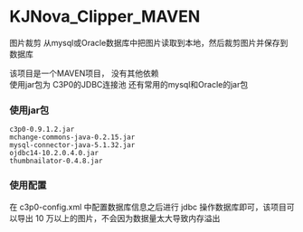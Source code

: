 # KJNova_Clipper_MAVEN
图片裁剪 从mysql或Oracle数据库中把图片读取到本地，然后裁剪图片并保存到数据库

该项目是一个MAVEN项目，  没有其他依赖  
使用jar包为 C3P0的JDBC连接池 还有常用的mysql和Oracle的jar包

### 使用jar包
```
c3p0-0.9.1.2.jar  
mchange-commons-java-0.2.15.jar  
mysql-connector-java-5.1.32.jar  
ojdbc14-10.2.0.4.0.jar  
thumbnailator-0.4.8.jar  
```

### 使用配置  
在 c3p0-config.xml 中配置数据库信息之后进行 jdbc 操作数据库即可，该项目可以导出 10 万以上的图片，不会因为数据量太大导致内存溢出
